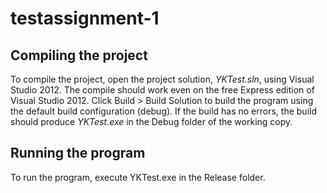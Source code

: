 # testassignment-1

## Compiling the project
To compile the project, open the project solution, <i>YKTest.sln</i>, using Visual Studio 2012. The compile should work even on the free Express edition of Visual Studio 2012. Click Build > Build Solution to build the program using the default build configuration (debug).
If the build has no errors, the build should produce <i>YKTest.exe</i> in the Debug folder of the working copy.

## Running the program
To run the program, execute YKTest.exe in the Release folder. 
